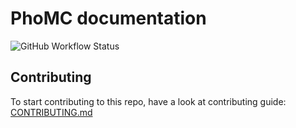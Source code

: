 # PhoMC documentation
![GitHub Workflow Status](https://img.shields.io/github/actions/workflow/status/phomc/docs/build_github_pages.yml?style=flat-square)

## Contributing

To start contributing to this repo, have a look at contributing guide: [CONTRIBUTING.md](CONTRIBUTING.md)
